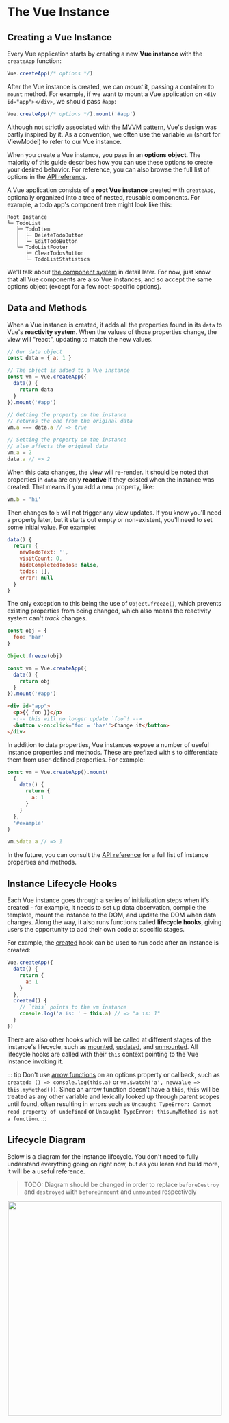 # The Vue Instance

## Creating a Vue Instance

Every Vue application starts by creating a new **Vue instance** with the `createApp` function:

```js
Vue.createApp(/* options */)
```

After the Vue instance is created, we can _mount_ it, passing a container to `mount` method. For example, if we want to mount a Vue application on `<div id="app"></div>`, we should pass `#app`:

```js
Vue.createApp(/* options */).mount('#app')
```

Although not strictly associated with the [MVVM pattern](https://en.wikipedia.org/wiki/Model_View_ViewModel), Vue's design was partly inspired by it. As a convention, we often use the variable `vm` (short for ViewModel) to refer to our Vue instance.

When you create a Vue instance, you pass in an **options object**. The majority of this guide describes how you can use these options to create your desired behavior. For reference, you can also browse the full list of options in the [API reference](../api/options-data.html).

A Vue application consists of a **root Vue instance** created with `createApp`, optionally organized into a tree of nested, reusable components. For example, a todo app's component tree might look like this:

```
Root Instance
└─ TodoList
   ├─ TodoItem
   │  ├─ DeleteTodoButton
   │  └─ EditTodoButton
   └─ TodoListFooter
      ├─ ClearTodosButton
      └─ TodoListStatistics
```

We'll talk about [the component system](component-basics.html) in detail later. For now, just know that all Vue components are also Vue instances, and so accept the same options object (except for a few root-specific options).

## Data and Methods

When a Vue instance is created, it adds all the properties found in its `data` to Vue's **reactivity system**. When the values of those properties change, the view will "react", updating to match the new values.

```js
// Our data object
const data = { a: 1 }

// The object is added to a Vue instance
const vm = Vue.createApp({
  data() {
    return data
  }
}).mount('#app')

// Getting the property on the instance
// returns the one from the original data
vm.a === data.a // => true

// Setting the property on the instance
// also affects the original data
vm.a = 2
data.a // => 2
```

When this data changes, the view will re-render. It should be noted that properties in `data` are only **reactive** if they existed when the instance was created. That means if you add a new property, like:

```js
vm.b = 'hi'
```

Then changes to `b` will not trigger any view updates. If you know you'll need a property later, but it starts out empty or non-existent, you'll need to set some initial value. For example:

```js
data() {
  return {
    newTodoText: '',
    visitCount: 0,
    hideCompletedTodos: false,
    todos: [],
    error: null
  }
}
```

The only exception to this being the use of `Object.freeze()`, which prevents existing properties from being changed, which also means the reactivity system can't _track_ changes.

```js
const obj = {
  foo: 'bar'
}

Object.freeze(obj)

const vm = Vue.createApp({
  data() {
    return obj
  }
}).mount('#app')
```

```html
<div id="app">
  <p>{{ foo }}</p>
  <!-- this will no longer update `foo`! -->
  <button v-on:click="foo = 'baz'">Change it</button>
</div>
```

In addition to data properties, Vue instances expose a number of useful instance properties and methods. These are prefixed with `$` to differentiate them from user-defined properties. For example:

```js
const vm = Vue.createApp().mount(
  {
    data() {
      return {
        a: 1
      }
    }
  },
  '#example'
)

vm.$data.a // => 1
```

In the future, you can consult the [API reference](TODO:../api/#Instance-Properties) for a full list of instance properties and methods.

## Instance Lifecycle Hooks

Each Vue instance goes through a series of initialization steps when it's created - for example, it needs to set up data observation, compile the template, mount the instance to the DOM, and update the DOM when data changes. Along the way, it also runs functions called **lifecycle hooks**, giving users the opportunity to add their own code at specific stages.

For example, the [created](../api/options-lifecycle-hooks.html#created) hook can be used to run code after an instance is created:

```js
Vue.createApp({
  data() {
    return {
      a: 1
    }
  },
  created() {
    // `this` points to the vm instance
    console.log('a is: ' + this.a) // => "a is: 1"
  }
})
```

There are also other hooks which will be called at different stages of the instance's lifecycle, such as [mounted](../api/options-lifecycle-hooks.html#mounted), [updated](../api/options-lifecycle-hooks.html#updated), and [unmounted](../api/options-lifecycle-hooks.html#unmounted). All lifecycle hooks are called with their `this` context pointing to the Vue instance invoking it.

::: tip
Don't use [arrow functions](https://developer.mozilla.org/en/docs/Web/JavaScript/Reference/Functions/Arrow_functions) on an options property or callback, such as `created: () => console.log(this.a)` or `vm.$watch('a', newValue => this.myMethod())`. Since an arrow function doesn't have a `this`, `this` will be treated as any other variable and lexically looked up through parent scopes until found, often resulting in errors such as `Uncaught TypeError: Cannot read property of undefined` or `Uncaught TypeError: this.myMethod is not a function`.
:::

## Lifecycle Diagram

Below is a diagram for the instance lifecycle. You don't need to fully understand everything going on right now, but as you learn and build more, it will be a useful reference.

> TODO: Diagram should be changed in order to replace `beforeDestroy` and `destroyed` with `beforeUnmount` and `unmounted` respectively

<img src="/images/lifecycle.png" width="500" style="margin: 0px auto;display: block;" />

